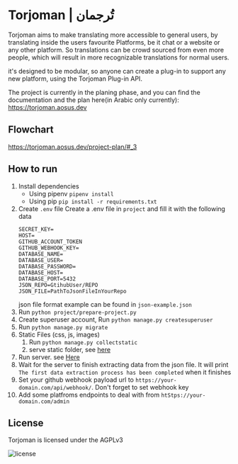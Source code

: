 # Torjoman | تُرجمان
Torjoman aims to make translating more accessible to general users, by translating inside the users favourite Platforms, be it chat or a website or any other platform.
So translations can be crowd sourced from even more people, which will result in more recognizable translations for normal users.

it's designed to be modular, so anyone can create a plug-in to support any new platform, using the Torjoman Plug-in API.

The project is currently in the planing phase, and you can find the documentation and the plan here(in Arabic only currently):
https://torjoman.aosus.dev

## Flowchart

https://torjoman.aosus.dev/project-plan/#_3

## How to run
1. Install dependencies
   * Using pipenv
    	```pipenv install```
   * Using pip
		```pip install -r requirements.txt```
2. Create `.env` file
   Create a .env file in `project` and fill it with the following data
   ```
   SECRET_KEY=
   HOST=
   GITHUB_ACCOUNT_TOKEN
   GITHUB_WEBHOOK_KEY=
   DATABASE_NAME=
   DATABASE_USER=
   DATABASE_PASSWORD=
   DATABASE_HOST=
   DATABASE_PORT=5432
   JSON_REPO=GtihubUser/REPO
   JSON_FILE=PathToJsonFileInYourRepo
   ```
   json file format example can be found in `json-example.json`
3. Run ```python project/prepare-project.py```
4. Create superuser account, Run ```python manage.py createsuperuser```
5. Run ```python manage.py migrate```
6. Static Files (css, js, images)
      1. Run ```python manage.py collectstatic```
      2. serve static folder, see [here](https://docs.djangoproject.com/en/4.1/howto/static-files/deployment/)
7. Run server. see [Here](https://docs.djangoproject.com/en/4.1/howto/deployment/)
8. Wait for the server to finish extracting data from the json file. It will print `The first data extraction process has been completed` when it finishes
9.  Set your github webhook payload url to `https://your-domain.com/api/webhook/`. Don't forget to set webhook key
10. Add some platfroms endpoints to deal with from `htStps://your-domain.com/admin`



## License
Torjoman is licensed under the AGPLv3

![license](https://www.gnu.org/graphics/agplv3-with-text-162x68.png)
